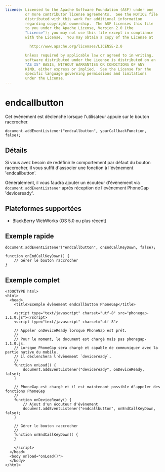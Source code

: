 ```yaml
---
license: Licensed to the Apache Software Foundation (ASF) under one
         or more contributor license agreements.  See the NOTICE file
         distributed with this work for additional information
         regarding copyright ownership.  The ASF licenses this file
         to you under the Apache License, Version 2.0 (the
         "License"); you may not use this file except in compliance
         with the License.  You may obtain a copy of the License at

           http://www.apache.org/licenses/LICENSE-2.0

         Unless required by applicable law or agreed to in writing,
         software distributed under the License is distributed on an
         "AS IS" BASIS, WITHOUT WARRANTIES OR CONDITIONS OF ANY
         KIND, either express or implied.  See the License for the
         specific language governing permissions and limitations
         under the License.
---
```


endcallbutton
===========

Cet évènement est déclenché lorsque l'utilisateur appuie sur le bouton raccrocher.

    document.addEventListener("endcallbutton", yourCallbackFunction, false);

Détails
-------

Si vous avez besoin de redéfinir le comportement par défaut du bouton raccrocher, il vous suffit d'associer une fonction à l'évènement 'endcallbutton'.

Généralement, il vous faudra ajouter un écouteur d'évènement via `document.addEventListener` après réception de l'évènement PhoneGap 'deviceready'.

Plateformes supportées
----------------------

- BlackBerry WebWorks (OS 5.0 ou plus récent)

Exemple rapide
--------------

    document.addEventListener("endcallbutton", onEndCallKeyDown, false);

    function onEndCallKeyDown() {
        // Gérer le bouton raccrocher
    }

Exemple complet
---------------

    <!DOCTYPE html>
    <html>
      <head>
        <title>Exemple évènement endcallbutton PhoneGap</title>

        <script type="text/javascript" charset="utf-8" src="phonegap-1.1.0.js"></script>
        <script type="text/javascript" charset="utf-8">

        // Appeler onDeviceReady lorsque PhoneGap est prêt.
        //
        // Pour le moment, le document est chargé mais pas phonegap-1.1.0.js.
        // Lorsque PhoneGap sera chargé et capable de communiquer avec la partie native du mobile,
        // il déclenchera l'évènement `deviceready`.
        //
        function onLoad() {
            document.addEventListener("deviceready", onDeviceReady, false);
        }

        // PhoneGap est chargé et il est maintenant possible d'appeler des fonctions PhoneGap
        //
        function onDeviceReady() {
            // Ajout d'un écouteur d'évènement
            document.addEventListener("endcallbutton", onEndCallKeyDown, false);
        }

        // Gérer le bouton raccrocher
        //
        function onEndCallKeyDown() {
        }

        </script>
      </head>
      <body onload="onLoad()">
      </body>
    </html>
